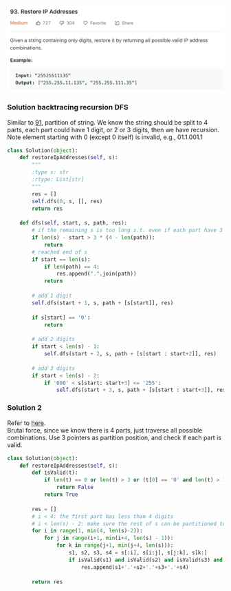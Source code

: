 ![](../images/93.png)
### Solution backtracing recursion DFS
Similar to [91](91.md), partition of string. We know the string should be split to 4 parts, each part could have 1 digit, or 2 or 3 digits, then we have recursion.<br>
Note element starting with 0 (except 0 itself) is invalid, e.g., 01.1.001.1
```python
class Solution(object):
    def restoreIpAddresses(self, s):
        """
        :type s: str
        :rtype: List[str]
        """
        res = []
        self.dfs(0, s, [], res)
        return res

    def dfs(self, start, s, path, res):
        # if the remaining s is too long s.t. even if each part have 3 chars we still have remaining chars in s
        if len(s) - start > 3 * (4 - len(path)):
            return
        # reached end of s
        if start == len(s):
            if len(path) == 4:
                res.append(".".join(path))
            return
        
        # add 1 digit
        self.dfs(start + 1, s, path + [s[start]], res)

        if s[start] == '0':
            return

        # add 2 digits
        if start < len(s) - 1:
            self.dfs(start + 2, s, path + [s[start : start+2]], res)

        # add 3 digits
        if start < len(s) - 2:
            if '000' < s[start: start+3] <= '255':
                self.dfs(start + 3, s, path + [s[start : start+3]], res)
```

### Solution 2
Refer to [here](https://leetcode.com/problems/restore-ip-addresses/discuss/30949/My-code-in-Java).<br>
Brutal force, since we know there is 4 parts, just traverse all possible combinations. Use 3 pointers as partition position, and check if each part is valid.
```python
class Solution(object):
    def restoreIpAddresses(self, s):
        def isValid(t):
            if len(t) == 0 or len(t) > 3 or (t[0] == '0' and len(t) > 1) or int(t) > 255:
                return False
            return True

        res = []
        # i < 4: the first part has less than 4 digits
        # i < len(s) - 2: make sure the rest of s can be partitioned to 3 parts
        for i in range(1, min(4, len(s)-2)):
            for j in range(i+1, min(i+4, len(s) - 1)):
                for k in range(j+1, min(j+4, len(s))):
                    s1, s2, s3, s4 = s[:i], s[i:j], s[j:k], s[k:]
                    if isValid(s1) and isValid(s2) and isValid(s3) and isValid(s4):
                        res.append(s1+'.'+s2+'.'+s3+'.'+s4)
        
        return res
```